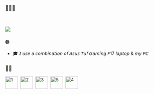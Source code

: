 ### 🙋🏻‍♂️
ㅤ
<div align="none">
  <img src="https://media4.giphy.com/media/v1.Y2lkPTc5MGI3NjExbDB6OXV5Mm5jbmF2ZDNyMmJpd3c2YXJmYzllZ2ZsbWR2OTdzN2NoaCZlcD12MV9pbnRlcm5hbF9naWZfYnlfaWQmY3Q9Zw/Uju2qRf4p2notjRZAQ/giphy.webp"/>
    </div>



### 🌐

* 🎓 𝘐 𝘶𝘴𝘦 𝘢 𝘤𝘰𝘮𝘣𝘪𝘯𝘢𝘵𝘪𝘰𝘯 𝘰𝘧 𝘈𝘴𝘶𝘴 𝘛𝘶𝘧 𝘎𝘢𝘮𝘪𝘯𝘨 𝘍17 𝘭𝘢𝘱𝘵𝘰𝘱 & 𝘮𝘺 𝘗𝘊

### 🥷🏻

<div>
  <img src="https://github.com/fardieov/fardieov/assets/169608913/d20d2d5b-99df-48f6-aa2f-2ad84a7f7bf3" title="1" alt="1" width="40" height="40"/>&nbsp;
    <img src="https://github.com/fardieov/fardieov/assets/169608913/582e427f-6c4a-4936-8cf2-83f4a0ec2883" title="2" alt="2" width="40" height="40"/>&nbsp;
      <img src="https://github.com/fardieov/fardieov/assets/169608913/ce8dc47b-4b29-4fb9-b975-7b2594bc98ee"  title="3" alt="3" width="40" height="40"/>&nbsp;
        <img src="https://github.com/fardieov/fardieov/assets/169608913/ce9c2888-2a0f-4d05-abc4-b64937ea8fce" title="5" alt="5" width="40" height="40"/>&nbsp;
          <img src="https://github.com/fardieov/fardieov/assets/169608913/0256c274-79b4-406c-87bf-8a2966d1fa25" title="4" alt="4" width="40" height="40"/>&nbsp;
            <div>
